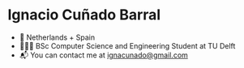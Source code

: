 # Ignacio Cuñado Barral

- 📍 Netherlands + Spain
- 👨🏼‍🎓 BSc Computer Science and Engineering Student at TU Delft
- 📬 You can contact me at ignacunado@gmail.com


<!--
**ignaciocunado/ignaciocunado** is a ✨ _special_ ✨ repository because its `README.md` (this file) appears on your GitHub profile.

Here are some ideas to get you started:

- 🔭 I’m currently working on ...
- 🌱 I’m currently learning ...
- 👯 I’m looking to collaborate on ...
- 🤔 I’m looking for help with ...
- 💬 Ask me about ...
- 📫 How to reach me: ...
- 😄 Pronouns: ...
- ⚡ Fun fact: ...
-->
